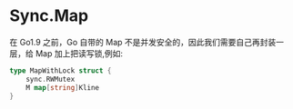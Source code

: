 # Sync.Map

在 Go1.9 之前，Go 自带的 Map 不是并发安全的，因此我们需要自己再封装一层，给 Map 加上把读写锁,例如:

```go
type MapWithLock struct {
    sync.RWMutex
    M map[string]Kline
}
```
